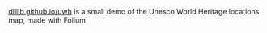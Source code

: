 [dllllb.github.io/uwh](https://dllllb.github.io/uwh/) is a small demo of the Unesco World Heritage locations map, made with Folium
